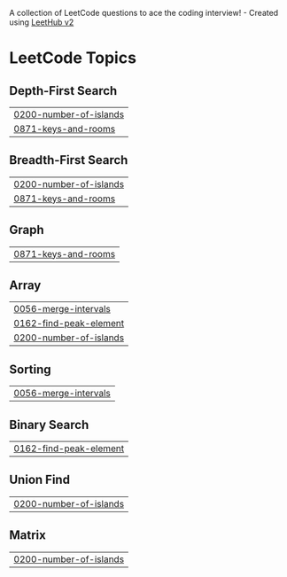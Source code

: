 A collection of LeetCode questions to ace the coding interview! - Created using [LeetHub v2](https://github.com/arunbhardwaj/LeetHub-2.0)
<!---LeetCode Topics Start-->
# LeetCode Topics
## Depth-First Search
|  |
| ------- |
| [0200-number-of-islands](https://github.com/Sshivi21/DSA-questions/tree/master/0200-number-of-islands) |
| [0871-keys-and-rooms](https://github.com/Sshivi21/DSA-questions/tree/master/0871-keys-and-rooms) |
## Breadth-First Search
|  |
| ------- |
| [0200-number-of-islands](https://github.com/Sshivi21/DSA-questions/tree/master/0200-number-of-islands) |
| [0871-keys-and-rooms](https://github.com/Sshivi21/DSA-questions/tree/master/0871-keys-and-rooms) |
## Graph
|  |
| ------- |
| [0871-keys-and-rooms](https://github.com/Sshivi21/DSA-questions/tree/master/0871-keys-and-rooms) |
## Array
|  |
| ------- |
| [0056-merge-intervals](https://github.com/Sshivi21/DSA-questions/tree/master/0056-merge-intervals) |
| [0162-find-peak-element](https://github.com/Sshivi21/DSA-questions/tree/master/0162-find-peak-element) |
| [0200-number-of-islands](https://github.com/Sshivi21/DSA-questions/tree/master/0200-number-of-islands) |
## Sorting
|  |
| ------- |
| [0056-merge-intervals](https://github.com/Sshivi21/DSA-questions/tree/master/0056-merge-intervals) |
## Binary Search
|  |
| ------- |
| [0162-find-peak-element](https://github.com/Sshivi21/DSA-questions/tree/master/0162-find-peak-element) |
## Union Find
|  |
| ------- |
| [0200-number-of-islands](https://github.com/Sshivi21/DSA-questions/tree/master/0200-number-of-islands) |
## Matrix
|  |
| ------- |
| [0200-number-of-islands](https://github.com/Sshivi21/DSA-questions/tree/master/0200-number-of-islands) |
<!---LeetCode Topics End-->